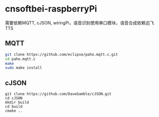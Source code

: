 # cnsoftbei-raspberryPi
需要依赖MQTT, cJSON, wiringPi，语音识别使用串口模块，语音合成依赖迅飞TTS
## MQTT
```bash
git clone https://github.com/eclipse/paho.mqtt.c.git
cd paho.mqtt.c
make
sudo make install
```
## cJSON
```
git clone https://github.com/DaveGamble/cJSON.git
cd cJSON
mkdir build
cd build
cmake ..
```

